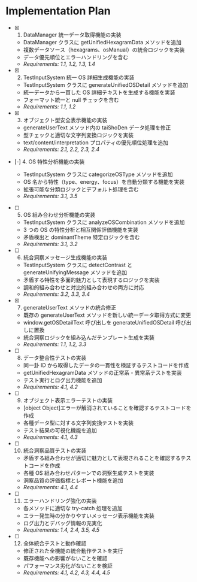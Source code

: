 # Implementation Plan

- [x] 1. DataManager 統一データ取得機能の実装

  - DataManager クラスに getUnifiedHexagramData メソッドを追加
  - 複数データソース（hexagrams、osManual）の統合ロジックを実装
  - データ優先順位とエラーハンドリングを含む
  - _Requirements: 1.1, 1.2, 1.3, 1.4_

- [x] 2. TestInputSystem 統一 OS 詳細生成機能の実装

  - TestInputSystem クラスに generateUnifiedOSDetail メソッドを追加
  - 統一データから一貫した OS 詳細テキストを生成する機能を実装
  - フォーマット統一と null チェックを含む
  - _Requirements: 1.1, 1.2_

- [x] 3. オブジェクト型安全表示機能の実装

  - generateUserText メソッド内の taiShoDen データ処理を修正
  - 型チェックと適切な文字列変換ロジックを実装
  - text/content/interpretation プロパティの優先順位処理を追加
  - _Requirements: 2.1, 2.2, 2.3, 2.4_

- [-] 4. OS 特性分析機能の実装

  - TestInputSystem クラスに categorizeOSType メソッドを追加
  - OS 名から特性（type、energy、focus）を自動分類する機能を実装
  - 拡張可能な分類ロジックとデフォルト処理を含む
  - _Requirements: 3.1, 3.5_

- [ ] 5. OS 組み合わせ分析機能の実装

  - TestInputSystem クラスに analyzeOSCombination メソッドを追加
  - 3 つの OS の特性分析と相互関係評価機能を実装
  - 矛盾検出と dominantTheme 特定ロジックを含む
  - _Requirements: 3.1, 3.2_

- [ ] 6. 統合洞察メッセージ生成機能の実装

  - TestInputSystem クラスに detectContrast と generateUnifyingMessage メソッドを追加
  - 矛盾する特性を多面的魅力として表現するロジックを実装
  - 調和的組み合わせと対比的組み合わせの両方に対応
  - _Requirements: 3.2, 3.3, 3.4_

- [x] 7. generateUserText メソッドの統合修正

  - 既存の generateUserText メソッドを新しい統一データ取得方式に変更
  - window.getOSDetailText 呼び出しを generateUnifiedOSDetail 呼び出しに置換
  - 統合洞察ロジックを組み込んだテンプレート生成を実装
  - _Requirements: 1.1, 1.2, 3.3_

- [ ] 8. データ整合性テストの実装

  - 同一卦 ID から取得したデータの一貫性を検証するテストコードを作成
  - getUnifiedHexagramData メソッドの正常系・異常系テストを実装
  - テスト実行とログ出力機能を追加
  - _Requirements: 4.1, 4.2_

- [ ] 9. オブジェクト表示エラーテストの実装

  - [object Object]エラーが解消されていることを確認するテストコードを作成
  - 各種データ型に対する文字列変換テストを実装
  - テスト結果の可視化機能を追加
  - _Requirements: 4.1, 4.3_

- [ ] 10. 統合洞察品質テストの実装

  - 矛盾する組み合わせが適切に魅力として表現されることを確認するテストコードを作成
  - 各種 OS 組み合わせパターンでの洞察生成テストを実装
  - 洞察品質の評価指標とレポート機能を追加
  - _Requirements: 4.1, 4.4_

- [ ] 11. エラーハンドリング強化の実装

  - 各メソッドに適切な try-catch 処理を追加
  - エラー発生時の分かりやすいメッセージ表示機能を実装
  - ログ出力とデバッグ情報の充実化
  - _Requirements: 1.4, 2.4, 3.5, 4.5_

- [ ] 12. 全体統合テストと動作確認
  - 修正された全機能の統合動作テストを実行
  - 既存機能への影響がないことを確認
  - パフォーマンス劣化がないことを検証
  - _Requirements: 4.1, 4.2, 4.3, 4.4, 4.5_
